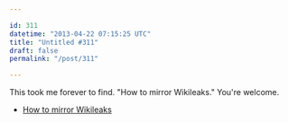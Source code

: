 ```yaml
---

id: 311
datetime: "2013-04-22 07:15:25 UTC"
title: "Untitled #311"
draft: false
permalink: "/post/311"

---
```


This took me forever to find. "How to mirror Wikileaks." You're welcome. 

 
 * [How to mirror Wikileaks](http://wlstorage.net/HOW-TO-MIRROR.txt)



